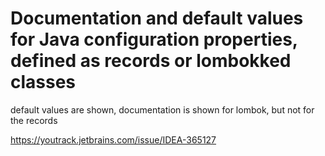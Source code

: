 # Documentation and default values for Java configuration properties, defined as records or lombokked classes

default values are shown, documentation is shown for lombok, but not for the records

https://youtrack.jetbrains.com/issue/IDEA-365127